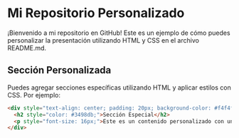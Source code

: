# Mi Repositorio Personalizado

¡Bienvenido a mi repositorio en GitHub! Este es un ejemplo de cómo puedes personalizar la presentación utilizando HTML y CSS en el archivo README.md.

## Sección Personalizada

Puedes agregar secciones específicas utilizando HTML y aplicar estilos con CSS. Por ejemplo:

```html
<div style="text-align: center; padding: 20px; background-color: #f4f4f4;">
  <h2 style="color: #3498db;">Sección Especial</h2>
  <p style="font-size: 16px;">Este es un contenido personalizado con un fondo gris claro.</p>
</div>
